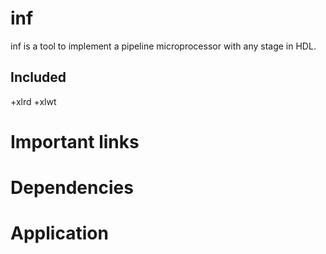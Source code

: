 inf
=================================================
inf is a tool to implement a pipeline microprocessor with any stage in HDL.



Included
------------------------------------------------
+xlrd
+xlwt

Important links
=================================================


Dependencies
=================================================


Application
=================================================

